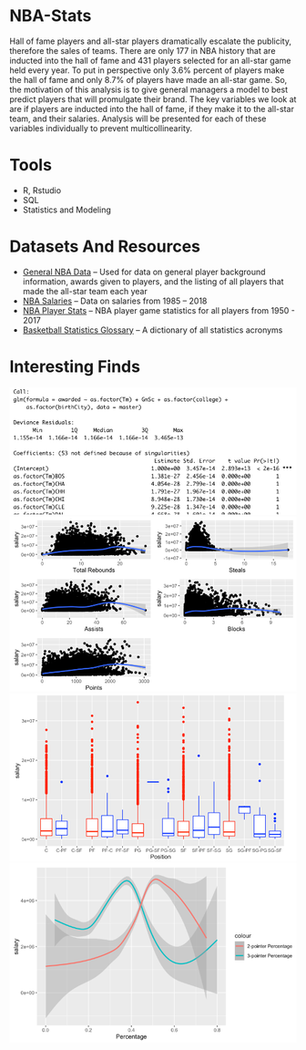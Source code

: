 # NBA-Stats
Hall of fame players and all-star players dramatically escalate the publicity, therefore the sales of teams. There are only 177 in NBA history that are inducted into the hall of fame and 431 players selected for an all-star game held every year. To put in perspective only 3.6% percent of players make the hall of fame and only 8.7% of players have made an all-star game.  So, the motivation of this analysis is to give general managers a model to best predict players that will promulgate their brand. The key variables we look at are if players are inducted into the hall of fame, if they make it to the all-star team, and their salaries. Analysis will be presented for each of these variables individually to prevent multicollinearity.  

# Tools
- R, Rstudio
- SQL 
- Statistics and Modeling

# Datasets And Resources
* [General NBA Data](https://www.kaggle.com/open-source-sports/mens-professional-basketball) – Used for data on general player background information, awards given to players, and the listing of all players that made the all-star team each year
* [NBA Salaries](https://data.world/datadavis/nba-salaries) – Data on salaries from 1985 – 2018
* [NBA Player Stats](https://www.kaggle.com/drgilermo/nba-players-stats) – NBA player game statistics for all players from 1950 - 2017
* [Basketball Statistics Glossary](https://www.basketball-reference.com/about/glossary.html) – A dictionary of all statistics acronyms

# Interesting Finds
![alt text](https://github.com/kwanfucius/NBA-Stats/blob/main/Images/Awarded%20Players.png)
![alt text](https://github.com/kwanfucius/NBA-Stats/blob/main/Images/Salary%20and%20Individual%20Stats.png)
![alt text](https://github.com/kwanfucius/NBA-Stats/blob/main/Images/Salary%20and%20Player%20Position.png)
![alt text](https://github.com/kwanfucius/NBA-Stats/blob/main/Images/Salary%20and%20Shot%20Type%20Percentage.png)
